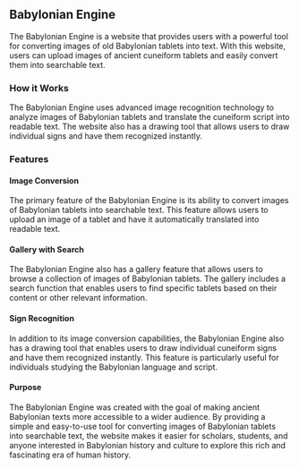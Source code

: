 
## **Babylonian Engine**

The Babylonian Engine is a website that provides users with a powerful tool for converting images of old Babylonian tablets into text. With this website, users can upload images of ancient cuneiform tablets and easily convert them into searchable text.

  

### How it Works
The Babylonian Engine uses advanced image recognition technology to analyze images of Babylonian tablets and translate the cuneiform script into readable text. The website also has a drawing tool that allows users to draw individual signs and have them recognized instantly.

 
### Features


#### Image Conversion
The primary feature of the Babylonian Engine is its ability to convert images of Babylonian tablets into searchable text. This feature allows users to upload an image of a tablet and have it automatically translated into readable text.


#### Gallery with Search
The Babylonian Engine also has a gallery feature that allows users to browse a collection of images of Babylonian tablets. The gallery includes a search function that enables users to find specific tablets based on their content or other relevant information.


#### Sign Recognition
In addition to its image conversion capabilities, the Babylonian Engine also has a drawing tool that enables users to draw individual cuneiform signs and have them recognized instantly. This feature is particularly useful for individuals studying the Babylonian language and script.


#### Purpose

The Babylonian Engine was created with the goal of making ancient Babylonian texts more accessible to a wider audience. By providing a simple and easy-to-use tool for converting images of Babylonian tablets into searchable text, the website makes it easier for scholars, students, and anyone interested in Babylonian history and culture to explore this rich and fascinating era of human history.
